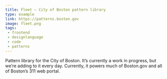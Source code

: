 ```yaml
---
title: Fleet – City of Boston pattern library
type: example
link: https://patterns.boston.gov
image: fleet.png
tags:
 - frontend
 - designlanguage
 - code
 - patterns
---
```


Pattern library for the City of Boston. It’s currently a work in progress, but we’re adding to it every day. Currently, it powers much of Boston.gov and all of Boston’s 311 web portal.
